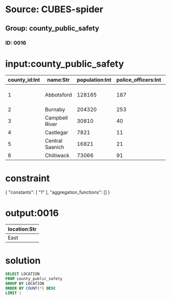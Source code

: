 # Source: CUBES-spider
## Group: county_public_safety
### ID: 0016

# input:county_public_safety

| county_id:Int | name:Str | population:Int | police_officers:Int | residents_per_officer:Int | case_burden:Int | crime_rate:Dbl | police_force:Str | location:Str |
|---|---|---|---|---|---|---|---|---|
| 1 | Abbotsford | 128165 | 187 | 685 | 81 | 118.0 | Abbotsford Police Department | East |
| 2 | Burnaby | 204320 | 253 | 808 | 100 | 123.0 | RCMP | East |
| 3 | Campbell River | 30810 | 40 | 770 | 137 | 178.0 | RCMP | West |
| 4 | Castlegar | 7821 | 11 | 711 | 107 | 150.0 | RCMP | North |
| 5 | Central Saanich | 16821 | 21 | 801 | 39 | 49.0 | Central Saanich Police | East |
| 6 | Chilliwack | 73066 | 91 | 803 | 140 | 174.0 | RCMP | West |

# constraint

{
  "constants": [
    "1"
  ],
  "aggregation_functions": []
}

# output:0016

| location:Str |
|---|
| East |

# solution

```sql
SELECT LOCATION
FROM county_public_safety
GROUP BY LOCATION
ORDER BY COUNT(*) DESC
LIMIT 1
```

